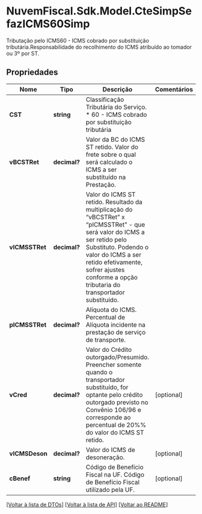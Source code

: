 # NuvemFiscal.Sdk.Model.CteSimpSefazICMS60Simp
Tributação pelo ICMS60 - ICMS cobrado por substituição tributária.Responsabilidade do recolhimento do ICMS atribuído ao tomador ou 3º por ST.

## Propriedades

Nome | Tipo | Descrição | Comentários
------------ | ------------- | ------------- | -------------
**CST** | **string** | Classificação Tributária do Serviço.  * 60 - ICMS cobrado por substituição tributária | 
**vBCSTRet** | **decimal?** | Valor da BC do ICMS ST retido.  Valor do frete sobre o qual será calculado o ICMS a ser substituído na Prestação. | 
**vICMSSTRet** | **decimal?** | Valor do ICMS ST retido.  Resultado da multiplicação do “vBCSTRet” x “pICMSSTRet” - que será valor do ICMS a ser retido pelo Substituto. Podendo o valor do ICMS a ser retido efetivamente, sofrer ajustes conforme a opção tributaria do transportador substituído. | 
**pICMSSTRet** | **decimal?** | Alíquota do ICMS.  Percentual de Alíquota incidente na prestação de serviço de transporte. | 
**vCred** | **decimal?** | Valor do Crédito outorgado/Presumido.  Preencher somente quando o transportador substituído, for optante pelo crédito outorgado previsto no Convênio 106/96 e corresponde ao percentual de 20%% do valor do ICMS ST retido. | [optional] 
**vICMSDeson** | **decimal?** | Valor do ICMS de desoneração. | [optional] 
**cBenef** | **string** | Código de Benefício Fiscal na UF.  Código de Benefício Fiscal utilizado pela UF. | [optional] 

[[Voltar à lista de DTOs]](../README.md#documentation-for-models) [[Voltar à lista de API]](../README.md#documentation-for-api-endpoints) [[Voltar ao README]](../README.md)

